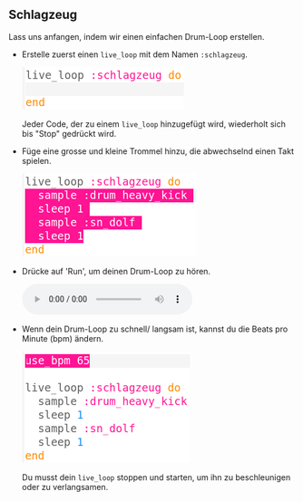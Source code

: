 ## Schlagzeug

Lass uns anfangen, indem wir einen einfachen Drum-Loop erstellen.

+ Erstelle zuerst einen `live_loop` mit dem Namen `:schlagzeug`.
    
    ![Screenshot](images/dj-drums-loop.png)
    
    Jeder Code, der zu einem `live_loop` hinzugefügt wird, wiederholt sich bis "Stop" gedrückt wird.

+ Füge eine grosse und kleine Trommel hinzu, die abwechselnd einen Takt spielen.
    
    ![Screenshot](images/dj-drums.png)

+ Drücke auf 'Run', um deinen Drum-Loop zu hören.
    
    <div id="audio-preview" class="pdf-hidden">
    <audio controls preload> 
      <source src="resources/drums.mp3" type="audio/mpeg"> 
    Dein Browser unterstützt das <code>Audio-</code> Element nicht. 
    </audio>
    </div>
+ Wenn dein Drum-Loop zu schnell/ langsam ist, kannst du die Beats pro Minute (bpm) ändern.
    
    ![Screenshot](images/dj-bpm.png)
    
    Du musst dein `live_loop` stoppen und starten, um ihn zu beschleunigen oder zu verlangsamen.
